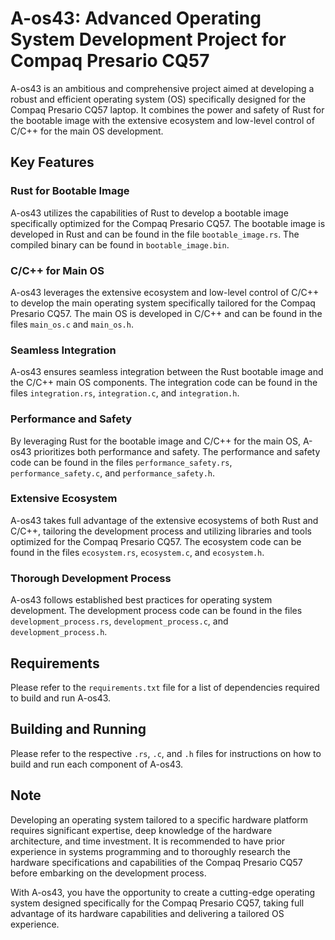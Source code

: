 # A-os43: Advanced Operating System Development Project for Compaq Presario CQ57

A-os43 is an ambitious and comprehensive project aimed at developing a robust and efficient operating system (OS) specifically designed for the Compaq Presario CQ57 laptop. It combines the power and safety of Rust for the bootable image with the extensive ecosystem and low-level control of C/C++ for the main OS development.

## Key Features

### Rust for Bootable Image

A-os43 utilizes the capabilities of Rust to develop a bootable image specifically optimized for the Compaq Presario CQ57. The bootable image is developed in Rust and can be found in the file `bootable_image.rs`. The compiled binary can be found in `bootable_image.bin`.

### C/C++ for Main OS

A-os43 leverages the extensive ecosystem and low-level control of C/C++ to develop the main operating system specifically tailored for the Compaq Presario CQ57. The main OS is developed in C/C++ and can be found in the files `main_os.c` and `main_os.h`.

### Seamless Integration

A-os43 ensures seamless integration between the Rust bootable image and the C/C++ main OS components. The integration code can be found in the files `integration.rs`, `integration.c`, and `integration.h`.

### Performance and Safety

By leveraging Rust for the bootable image and C/C++ for the main OS, A-os43 prioritizes both performance and safety. The performance and safety code can be found in the files `performance_safety.rs`, `performance_safety.c`, and `performance_safety.h`.

### Extensive Ecosystem

A-os43 takes full advantage of the extensive ecosystems of both Rust and C/C++, tailoring the development process and utilizing libraries and tools optimized for the Compaq Presario CQ57. The ecosystem code can be found in the files `ecosystem.rs`, `ecosystem.c`, and `ecosystem.h`.

### Thorough Development Process

A-os43 follows established best practices for operating system development. The development process code can be found in the files `development_process.rs`, `development_process.c`, and `development_process.h`.

## Requirements

Please refer to the `requirements.txt` file for a list of dependencies required to build and run A-os43.

## Building and Running

Please refer to the respective `.rs`, `.c`, and `.h` files for instructions on how to build and run each component of A-os43.

## Note

Developing an operating system tailored to a specific hardware platform requires significant expertise, deep knowledge of the hardware architecture, and time investment. It is recommended to have prior experience in systems programming and to thoroughly research the hardware specifications and capabilities of the Compaq Presario CQ57 before embarking on the development process.

With A-os43, you have the opportunity to create a cutting-edge operating system designed specifically for the Compaq Presario CQ57, taking full advantage of its hardware capabilities and delivering a tailored OS experience.
